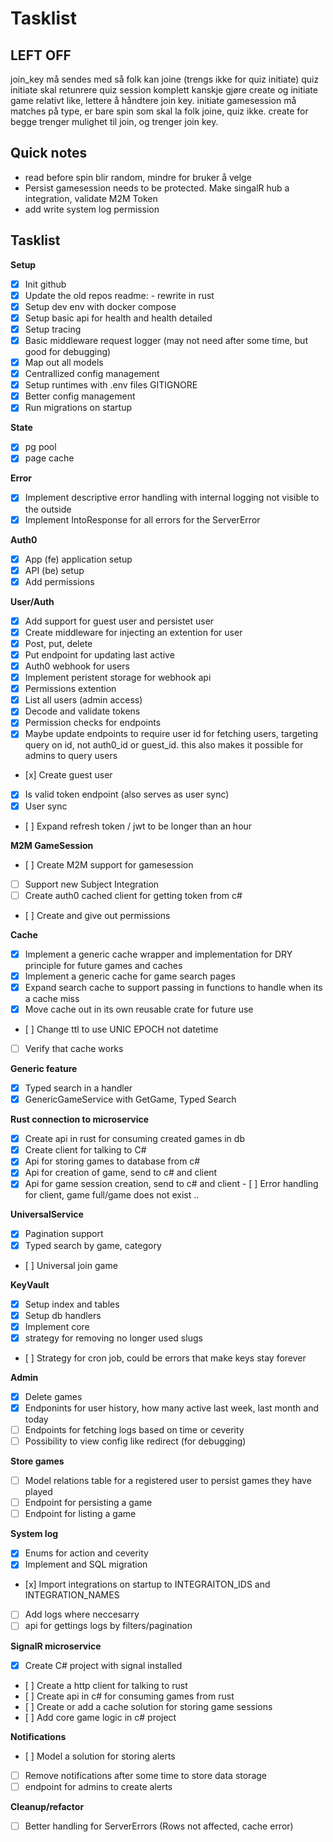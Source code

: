 # Tasklist

## LEFT OFF
join_key må sendes med så folk kan joine (trengs ikke for quiz initiate)
quiz initiate skal retunrere quiz session komplett
kanskje gjøre create og initiate game relativt like, lettere å håndtere join key.
initiate gamesession må matches på type, er bare spin som skal la folk joine, quiz ikke.
create for begge trenger mulighet til join, og trenger join key.

## Quick notes

- read before spin blir random, mindre for bruker å velge
- Persist gamesession needs to be protected. Make singalR hub a integration, validate M2M Token
- add write system log permission

## Tasklist

**Setup**
- [x] Init github
- [x] Update the old repos readme: - rewrite in rust
- [x] Setup dev env with docker compose
- [x] Setup basic api for health and health detailed
- [x] Setup tracing
- [x] Basic middleware request logger (may not need after some time, but good for debugging)
- [x] Map out all models
- [x] Centrallized config management
- [x] Setup runtimes with .env files GITIGNORE
- [x] Better config management
- [x] Run migrations on startup

**State**
- [x] pg pool
- [x] page cache

**Error**
- [x] Implement descriptive error handling with internal logging not visible to the outside
- [x] Implement IntoResponse for all errors for the ServerError

**Auth0**
- [x] App (fe) application setup
- [x] API (be) setup
- [x] Add permissions

**User/Auth**
- [x] Add support for guest user and persistet user
- [x] Create middleware for injecting an extention for user
- [x] Post, put, delete
- [x] Put endpoint for updating last active
- [x] Auth0 webhook for users
- [x] Implement peristent storage for webhook api
- [x] Permissions extention
- [x] List all users (admin access)
- [x] Decode and validate tokens
- [x] Permission checks for endpoints
- [x] Maybe update endpoints to require user id for fetching users, targeting query on id, not auth0_id or guest_id. this also makes it possible for admins to query users 
- [x] Create guest user
- [x] Is valid token endpoint (also serves as user sync)
- [x] User sync
- [ ] Expand refresh token / jwt to be longer than an hour

**M2M GameSession**
- [ ] Create M2M support for gamesession
- [ ] Support new Subject Integration
- [ ] Create auth0 cached client for getting token from c#
- [ ] Create and give out permissions

**Cache**
- [x] Implement a generic cache wrapper and implementation for DRY principle for future games and caches
- [x] Implement a generic cache for game search pages
- [x] Expand search cache to support passing in functions to handle when its a cache miss
- [x] Move cache out in its own reusable crate for future use
- [ ] Change ttl to use UNIC EPOCH not datetime
- [ ] Verify that cache works

**Generic feature**
- [x] Typed search in a handler
- [x] GenericGameService with GetGame, Typed Search

**Rust connection to microservice**
- [x] Create api in rust for consuming created games in db
- [x] Create client for talking to C#
- [x] Api for storing games to database from c#
- [x] Api for creation of game, send to c# and client
- [x] Api for game session creation, send to c# and client
- [ ] Error handling for client, game full/game does not exist ..

**UniversalService**
- [x] Pagination support
- [x] Typed search by game, category
- [ ] Universal join game

**KeyVault**
- [x] Setup index and tables
- [x] Setup db handlers
- [x] Implement core
- [x] strategy for removing no longer used slugs
- [ ] Strategy for cron job, could be errors that make keys stay forever

**Admin**
- [x] Delete games
- [x] Endponints for user history, how many active last week, last month and today
- [ ] Endpoints for fetching logs based on time or ceverity
- [ ] Possibility to view config like redirect (for debugging)

**Store games**
- [ ] Model relations table for a registered user to persist games they have played
- [ ] Endpoint for persisting a game
- [ ] Endpoint for listing a game

**System log**
- [x] Enums for action and ceverity
- [x] Implement and SQL migration
- [x] Import integrations on startup to INTEGRAITON_IDS and INTEGRATION_NAMES
- [ ] Add logs where neccesarry
- [ ] api for gettings logs by filters/pagination

**SignalR microservice**
- [x] Create C# project with signal installed
- [ ] Create a http client for talking to rust
- [ ] Create api in c# for consuming games from rust
- [ ] Create or add a cache solution for storing game sessions
- [ ] Add core game logic in c# project

**Notifications**
- [ ] Model a solution for storing alerts
- [ ] Remove notifications after some time to store data storage
- [ ] endpoint for admins to create alerts

**Cleanup/refactor**
- [ ] Better handling for ServerErrors (Rows not affected, cache error)
